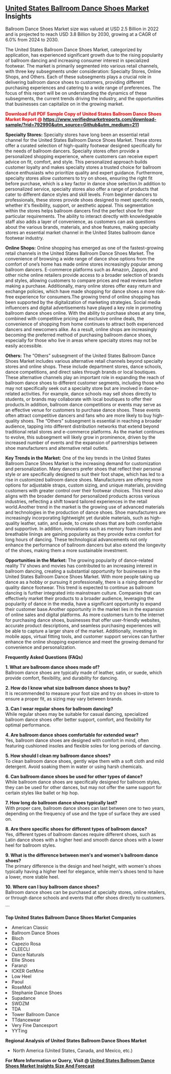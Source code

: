 <h2><a href="https://www.verifiedmarketreports.com/download-sample/?rid=792990&amp;utm_source=Github&amp;utm_medium=211" target="_blank">United States Ballroom Dance Shoes Market</a> Insights</h2><p>Ballroom Dance Shoes Market size was valued at USD 2.5 Billion in 2022 and is projected to reach USD 3.8 Billion by 2030, growing at a CAGR of 6.0% from 2024 to 2030.</p><p><p>The United States Ballroom Dance Shoes Market, categorized by application, has experienced significant growth due to the rising popularity of ballroom dancing and increasing consumer interest in specialized footwear. The market is primarily segmented into various retail channels, with three key subsegments under consideration: Specialty Stores, Online Shops, and Others. Each of these subsegments plays a crucial role in delivering ballroom dance shoes to customers, providing different purchasing experiences and catering to a wide range of preferences. The focus of this report will be on understanding the dynamics of these subsegments, the current trends driving the industry, and the opportunities that businesses can capitalize on in the growing market.</p><p><strong><p><span class=""><span style="color: #ff0000;"><strong>Download Full PDF Sample Copy of United States Ballroom Dance Shoes Market Report</strong> @ </span><a href="https://www.verifiedmarketreports.com/download-sample/?rid=792990&amp;utm_source=Github&amp;utm_medium=211" target="_blank">https://www.verifiedmarketreports.com/download-sample/?rid=792990&amp;utm_source=Github&amp;utm_medium=211</a></span></p></strong></p><p><strong>Specialty Stores:</strong> Specialty stores have long been an essential retail channel for the United States Ballroom Dance Shoes Market. These stores offer a curated selection of high-quality footwear designed specifically for the needs of ballroom dancers. Specialty stores often provide a personalized shopping experience, where customers can receive expert advice on fit, comfort, and style. This personalized approach builds customer loyalty and makes specialty stores a trusted choice for ballroom dance enthusiasts who prioritize quality and expert guidance. Furthermore, specialty stores allow customers to try on shoes, ensuring the right fit before purchase, which is a key factor in dance shoe selection.In addition to personalized service, specialty stores also offer a range of products that cater to different dance styles and skill levels. From beginner dancers to professionals, these stores provide shoes designed to meet specific needs, whether it's flexibility, support, or aesthetic appeal. This segmentation within the stores helps ballroom dancers find the perfect shoe for their particular requirements. The ability to interact directly with knowledgeable staff also adds a layer of convenience, as customers can ask questions about the various brands, materials, and shoe features, making specialty stores an essential market channel in the United States ballroom dance footwear industry.<p><strong>Online Shops:</strong> Online shopping has emerged as one of the fastest-growing retail channels in the United States Ballroom Dance Shoes Market. The convenience of browsing a wide range of dance shoe options from the comfort of one’s home has made online stores increasingly popular among ballroom dancers. E-commerce platforms such as Amazon, Zappos, and other niche online retailers provide access to a broader selection of brands and styles, allowing customers to compare prices and read reviews before making a purchase. Additionally, many online stores offer easy return and exchange policies, which have made shopping for dance shoes a more risk-free experience for consumers.The growing trend of online shopping has been supported by the digitalization of marketing strategies. Social media influencers and digital advertisements have played a key role in promoting ballroom dance shoes online. With the ability to purchase shoes at any time, combined with competitive pricing and exclusive online deals, the convenience of shopping from home continues to attract both experienced dancers and newcomers alike. As a result, online shops are increasingly becoming the preferred method of purchasing ballroom dance shoes, especially for those who live in areas where specialty stores may not be easily accessible.<p><strong>Others:</strong> The “Others” subsegment of the United States Ballroom Dance Shoes Market includes various alternative retail channels beyond specialty stores and online shops. These include department stores, dance schools, dance competitions, and direct sales through brands or local boutiques. These alternative channels play an important role in expanding the reach of ballroom dance shoes to different customer segments, including those who may not specifically seek out a specialty store but are involved in dance-related activities. For example, dance schools may sell shoes directly to students, or brands may collaborate with local boutiques to offer their products.In addition, ballroom dance competitions or events may serve as an effective venue for customers to purchase dance shoes. These events often attract competitive dancers and fans who are more likely to buy high-quality shoes. The “Others” subsegment is essential in reaching a broader audience, tapping into different distribution networks that extend beyond traditional retail stores and e-commerce platforms. As the market continues to evolve, this subsegment will likely grow in prominence, driven by the increased number of events and the expansion of partnerships between shoe manufacturers and alternative retail outlets.<p><strong>Key Trends in the Market:</strong> One of the key trends in the United States Ballroom Dance Shoes Market is the increasing demand for customization and personalization. Many dancers prefer shoes that reflect their personal style or are specifically designed to suit their foot shape, which has led to a rise in customized ballroom dance shoes. Manufacturers are offering more options for adjustable straps, custom sizing, and unique materials, providing customers with greater control over their footwear choices. This trend also aligns with the broader demand for personalized products across various industries, reflecting a shift toward tailored experiences in the retail world.Another trend in the market is the growing use of advanced materials and technologies in the production of dance shoes. Shoe manufacturers are increasingly incorporating lightweight yet durable materials, such as high-quality leather, satin, and suede, to create shoes that are both comfortable and supportive. In addition, innovations such as memory foam insoles and breathable linings are gaining popularity as they provide extra comfort for long hours of dancing. These technological advancements not only enhance the performance of ballroom dancers but also extend the longevity of the shoes, making them a more sustainable investment.<p><strong>Opportunities in the Market:</strong> The growing popularity of dance-related reality TV shows and movies has contributed to an increasing interest in ballroom dancing, creating a substantial opportunity for businesses in the United States Ballroom Dance Shoes Market. With more people taking up dance as a hobby or pursuing it professionally, there is a rising demand for quality dance footwear. This trend is expected to continue as ballroom dancing is further integrated into mainstream culture. Companies that can effectively market their products to a broader audience, leveraging the popularity of dance in the media, have a significant opportunity to expand their customer base.Another opportunity in the market lies in the expansion of online sales and digital platforms. As more customers turn to the internet for purchasing dance shoes, businesses that offer user-friendly websites, accurate product descriptions, and seamless purchasing experiences will be able to capture a larger share of the market. Additionally, investing in mobile apps, virtual fitting tools, and customer support services can further enhance the online shopping experience and meet the growing demand for convenience and personalization.<p><strong>Frequently Asked Questions (FAQs)</strong></p><p><strong>1. What are ballroom dance shoes made of?</strong><br>Ballroom dance shoes are typically made of leather, satin, or suede, which provide comfort, flexibility, and durability for dancing.</p><p><strong>2. How do I know what size ballroom dance shoes to buy?</strong><br>It is recommended to measure your foot size and try on shoes in-store to ensure a proper fit, as sizing may vary between brands.</p><p><strong>3. Can I wear regular shoes for ballroom dancing?</strong><br>While regular shoes may be suitable for casual dancing, specialized ballroom dance shoes offer better support, comfort, and flexibility for optimal performance.</p><p><strong>4. Are ballroom dance shoes comfortable for extended wear?</strong><br>Yes, ballroom dance shoes are designed with comfort in mind, often featuring cushioned insoles and flexible soles for long periods of dancing.</p><p><strong>5. How should I clean my ballroom dance shoes?</strong><br>To clean ballroom dance shoes, gently wipe them with a soft cloth and mild detergent. Avoid soaking them in water or using harsh chemicals.</p><p><strong>6. Can ballroom dance shoes be used for other types of dance?</strong><br>While ballroom dance shoes are specifically designed for ballroom styles, they can be used for other dances, but may not offer the same support for certain styles like ballet or hip hop.</p><p><strong>7. How long do ballroom dance shoes typically last?</strong><br>With proper care, ballroom dance shoes can last between one to two years, depending on the frequency of use and the type of surface they are used on.</p><p><strong>8. Are there specific shoes for different types of ballroom dance?</strong><br>Yes, different types of ballroom dances require different shoes, such as Latin dance shoes with a higher heel and smooth dance shoes with a lower heel for ballroom styles.</p><p><strong>9. What is the difference between men's and women's ballroom dance shoes?</strong><br>The primary difference is the design and heel height, with women's shoes typically having a higher heel for elegance, while men's shoes tend to have a lower, more stable heel.</p><p><strong>10. Where can I buy ballroom dance shoes?</strong><br>Ballroom dance shoes can be purchased at specialty stores, online retailers, or through dance schools and events that offer shoes directly to customers.</p>```</p><p><strong>Top United States Ballroom Dance Shoes Market Companies</strong></p><div data-test-id=""><p><li>American Classic</li><li> Ballroom Dance Shoes</li><li> Bloch</li><li> Capezio Rosa</li><li> CLEECLI</li><li> Dance Naturals</li><li> Ellie Shoes</li><li> Faranzi</li><li> ICKER GetMine</li><li> Low Heel</li><li> Paoul</li><li> RoseMoli</li><li> Stephanie Dance Shoes</li><li> Supadance</li><li> SWDZM</li><li> TDA</li><li> Tower Ballroom Dance</li><li> TTdancewear</li><li> Very Fine Dancesport</li><li> YYTing</li></p><div><strong>Regional Analysis of&nbsp;United States Ballroom Dance Shoes Market</strong></div><ul><li dir="ltr"><p dir="ltr">North America&nbsp;(United States, Canada, and Mexico, etc.)</p></li></ul><p><strong>For More Information or Query, Visit @&nbsp;</strong><strong><a href="https://www.verifiedmarketreports.com/product/ballroom-dance-shoes-market/?utm_source=Github&amp;utm_medium=211" target="_blank">United States Ballroom Dance Shoes Market Insights Size And Forecast</a></strong></p></div>
